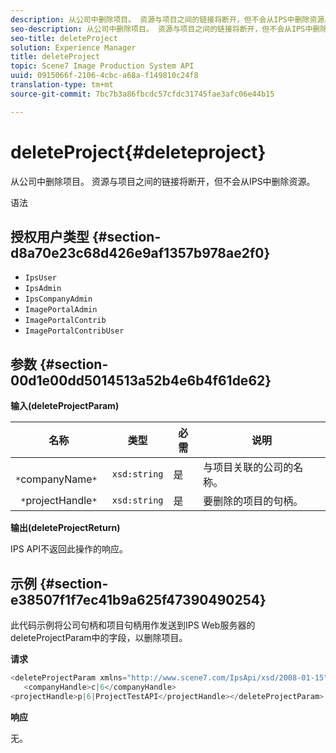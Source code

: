 ```yaml
---
description: 从公司中删除项目。 资源与项目之间的链接将断开，但不会从IPS中删除资源。
seo-description: 从公司中删除项目。 资源与项目之间的链接将断开，但不会从IPS中删除资源。
seo-title: deleteProject
solution: Experience Manager
title: deleteProject
topic: Scene7 Image Production System API
uuid: 0915066f-2106-4cbc-a68a-f149810c24f8
translation-type: tm+mt
source-git-commit: 7bc7b3a86fbcdc57cfdc31745fae3afc06e44b15

---
```



# deleteProject{#deleteproject}

从公司中删除项目。 资源与项目之间的链接将断开，但不会从IPS中删除资源。

语法

## 授权用户类型 {#section-d8a70e23c68d426e9af1357b978ae2f0}

* `IpsUser`
* `IpsAdmin`
* `IpsCompanyAdmin`
* `ImagePortalAdmin`
* `ImagePortalContrib`
* `ImagePortalContribUser`

## 参数 {#section-00d1e00dd5014513a52b4e6b4f61de62}

**输入(deleteProjectParam)**

| 名称 | 类型 | 必需 | 说明 |
|---|---|---|---|
| ` *`companyName`*` | `xsd:string` | 是 | 与项目关联的公司的名称。 |
| ` *`projectHandle`*` | `xsd:string` | 是 | 要删除的项目的句柄。 |

**输出(deleteProjectReturn)**

IPS API不返回此操作的响应。

## 示例 {#section-e38507f1f7ec41b9a625f47390490254}

此代码示例将公司句柄和项目句柄用作发送到IPS Web服务器的deleteProjectParam中的字段，以删除项目。

**请求**

```java
<deleteProjectParam xmlns="http://www.scene7.com/IpsApi/xsd/2008-01-15">
   <companyHandle>c|6</companyHandle>
<projectHandle>p|6|ProjectTestAPI</projectHandle></deleteProjectParam>
```

**响应**

无。
